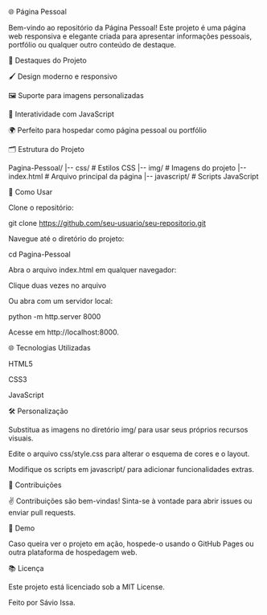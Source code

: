🌐 Página Pessoal

Bem-vindo ao repositório da Página Pessoal! Este projeto é uma página web responsiva e elegante criada para apresentar informações pessoais, portfólio ou qualquer outro conteúdo de destaque.

🎨 Destaques do Projeto

🖌️ Design moderno e responsivo

🖼️ Suporte para imagens personalizadas

🔄 Interatividade com JavaScript

🌍 Perfeito para hospedar como página pessoal ou portfólio

🗂️ Estrutura do Projeto

Pagina-Pessoal/
|-- css/          # Estilos CSS
|-- img/          # Imagens do projeto
|-- index.html    # Arquivo principal da página
|-- javascript/   # Scripts JavaScript

🚀 Como Usar

Clone o repositório:

git clone https://github.com/seu-usuario/seu-repositorio.git

Navegue até o diretório do projeto:

cd Pagina-Pessoal

Abra o arquivo index.html em qualquer navegador:

Clique duas vezes no arquivo

Ou abra com um servidor local:

python -m http.server 8000

Acesse em http://localhost:8000.

🌐 Tecnologias Utilizadas

HTML5

CSS3

JavaScript

🛠️ Personalização

Substitua as imagens no diretório img/ para usar seus próprios recursos visuais.

Edite o arquivo css/style.css para alterar o esquema de cores e o layout.

Modifique os scripts em javascript/ para adicionar funcionalidades extras.

🚨 Contribuições

✌️ Contribuições são bem-vindas! Sinta-se à vontade para abrir issues ou enviar pull requests.

🌟 Demo

Caso queira ver o projeto em ação, hospede-o usando o GitHub Pages ou outra plataforma de hospedagem web.

📚 Licença

Este projeto está licenciado sob a MIT License.

Feito por Sávio Issa.

